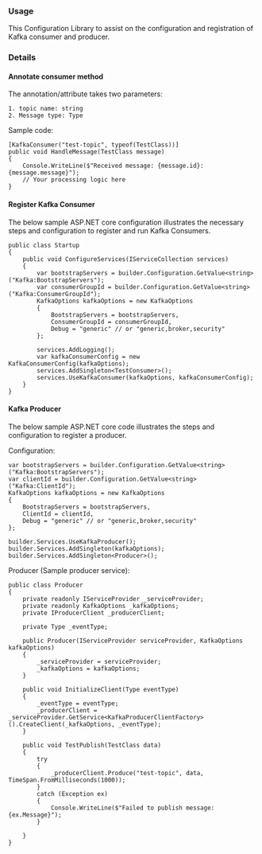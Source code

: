 ﻿### Usage
This Configuration Library to assist on the configuration and registration of Kafka consumer and producer.


### Details

#### Annotate consumer method

The annotation/attribute takes two parameters:
```
1. topic name: string
2. Message type: Type
```
Sample code:
```
[KafkaConsumer("test-topic", typeof(TestClass))]
public void HandleMessage(TestClass message)
{
    Console.WriteLine($"Received message: {message.id}: {message.message}");
    // Your processing logic here
}
```

#### Register Kafka Consumer

The below sample ASP.NET core configuration illustrates the necessary steps and configuration to register and run Kafka Consumers.  
```
public class Startup
{
    public void ConfigureServices(IServiceCollection services)
    {
        var bootstrapServers = builder.Configuration.GetValue<string>("Kafka:BootstrapServers");
        var consumerGroupId = builder.Configuration.GetValue<string>("Kafka:ConsumerGroupId");
        KafkaOptions kafkaOptions = new KafkaOptions
        {
            BootstrapServers = bootstrapServers,
            ConsumerGroupId = consumerGroupId,
            Debug = "generic" // or "generic,broker,security"
        };
    
        services.AddLogging();
        var kafkaConsumerConfig = new KafkaConsumerConfig(kafkaOptions);
        services.AddSingleton<TestConsumer>();
        services.UseKafkaConsumer(kafkaOptions, kafkaConsumerConfig);
    }
}
```

#### Kafka Producer
The below sample ASP.NET core code illustrates the steps and configuration to register a producer.

Configuration:
```
var bootstrapServers = builder.Configuration.GetValue<string>("Kafka:BootstrapServers");
var clientId = builder.Configuration.GetValue<string>("Kafka:ClientId");
KafkaOptions kafkaOptions = new KafkaOptions
{
    BootstrapServers = bootstrapServers,
    ClientId = clientId,
    Debug = "generic" // or "generic,broker,security"
};

builder.Services.UseKafkaProducer();
builder.Services.AddSingleton(kafkaOptions);
builder.Services.AddSingleton<Producer>();
```

Producer (Sample producer service):
```
public class Producer
{
    private readonly IServiceProvider _serviceProvider;
    private readonly KafkaOptions _kafkaOptions;
    private IProducerClient _producerClient;
    
    private Type _eventType;
    
    public Producer(IServiceProvider serviceProvider, KafkaOptions kafkaOptions)
    {
        _serviceProvider = serviceProvider;
        _kafkaOptions = kafkaOptions;
    }

    public void InitializeClient(Type eventType)
    {
        _eventType = eventType;
        _producerClient = _serviceProvider.GetService<KafkaProducerClientFactory>().CreateClient(_kafkaOptions, _eventType);
    }
    
    public void TestPublish(TestClass data)
    {
        try
        {
            _producerClient.Produce("test-topic", data, TimeSpan.FromMilliseconds(1000));
        }
        catch (Exception ex)
        {
            Console.WriteLine($"Failed to publish message: {ex.Message}");
        }
        
    }
}
```